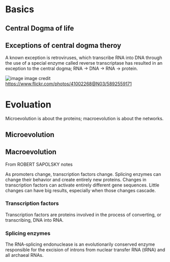 # Basics 

## Central Dogma of life


## Exceptions of central dogma theroy
A known exception is retroviruses, which transcribe RNA into DNA through the use of a special enzyme called reverse transcriptase has resulted in an exception to the central dogma; RNA → DNA → RNA → protein.

![image](https://user-images.githubusercontent.com/13312112/197333715-bb0413ea-5594-4d91-8701-fed5b3a8e77a.png)
image credit https://www.flickr.com/photos/41002268@N03/5892559171

# Evoluation 

Microevolution is about the proteins; macroevolution is about the networks.

## Microevolution

## Macroevolution

From ROBERT SAPOLSKY notes

As promoters change, transcription factors change. Splicing enzymes can change their behavior and create entirely new proteins. Changes in transcription factors can activate entirely different gene sequences. Little changes can have big results, especially when those changes cascade.

### Transcription factors
Transcription factors are proteins involved in the process of converting, or transcribing, DNA into RNA.

### Splicing enzymes
The RNA-splicing endonuclease is an evolutionarily conserved enzyme responsible for the excision of introns from nuclear transfer RNA (tRNA) and all archaeal RNAs.

